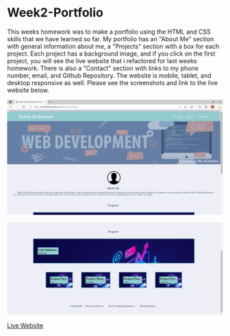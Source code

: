 # Week2-Portfolio

This weeks homework was to make a portfolio using the HTML and CSS skills that we have learned so far. My portfolio has an "About Me" section with general information about me, a "Projects" section with a box for each project. Each project has a background image, and if you click on the first project, you will see the live website that i refactored for last weeks homework. There is also a "Contact" section with links to my phone number, email, and Github Repository. The website is mobile, tablet, and desktop responsive as well. Please see the screenshots and link to the live website below.







![Screenshot1](images/screenshotone.PNG)



![Screenshot2](images/screenshottwo.PNG)


[Live Website](https://brob92993.github.io/Week2-Portfolio/)
